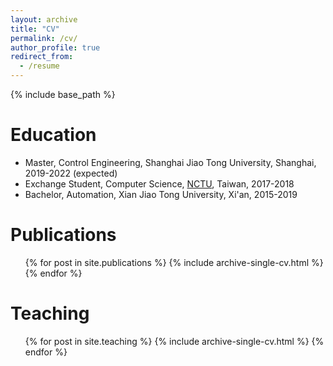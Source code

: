 ```yaml
---
layout: archive
title: "CV"
permalink: /cv/
author_profile: true
redirect_from:
  - /resume
---
```


{% include base_path %}

Education
======
* Master, Control Engineering, Shanghai Jiao Tong University, Shanghai, 2019-2022 (expected)
* Exchange Student, Computer Science, <a href="https://www.nctu.edu.tw/en" target="_blank">NCTU</a>, Taiwan, 2017-2018
* Bachelor, Automation, Xian Jiao Tong University, Xi'an, 2015-2019


Publications
======
  <ul>{% for post in site.publications %}
    {% include archive-single-cv.html %}
  {% endfor %}</ul>
  
  
Teaching
======
  <ul>{% for post in site.teaching %}
    {% include archive-single-cv.html %}
  {% endfor %}</ul>
  
